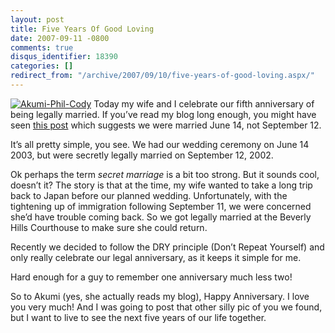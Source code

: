 ```yaml
---
layout: post
title: Five Years Of Good Loving
date: 2007-09-11 -0800
comments: true
disqus_identifier: 18390
categories: []
redirect_from: "/archive/2007/09/10/five-years-of-good-loving.aspx/"
---
```


[![Akumi-Phil-Cody](https://haacked.com/images/haacked_com/WindowsLiveWriter/FiveYearsOfMaritalBliss_1163/Akumi-Phil-Cody_thumb_1.jpg)](https://haacked.com/images/haacked_com/WindowsLiveWriter/FiveYearsOfMaritalBliss_1163/Akumi-Phil-Cody_1.jpg)
Today my wife and I celebrate our fifth anniversary of being legally
married. If you’ve read my blog long enough, you might have seen [this
post](https://haacked.com/archive/2005/06/14/two-years-ago.aspx "Wedding Anniversary")
which suggests we were married June 14, not September 12.

It’s all pretty simple, you see. We had our wedding ceremony on June 14
2003, but were secretly legally married on September 12, 2002.

Ok perhaps the term *secret* *marriage* is a bit too strong. But it
sounds cool, doesn’t it? The story is that at the time, my wife wanted
to take a long trip back to Japan before our planned wedding.
Unfortunately, with the tightening up of immigration following September
11, we were concerned she’d have trouble coming back. So we got legally
married at the Beverly Hills Courthouse to make sure she could return.

Recently we decided to follow the DRY principle (Don’t Repeat Yourself)
and only really celebrate our legal anniversary, as it keeps it simple
for me.

Hard enough for a guy to remember one anniversary much less two!

So to Akumi (yes, she actually reads my blog), Happy Anniversary. I love
you very much! And I was going to post that other silly pic of you we
found, but I want to live to see the next five years of our life
together.

